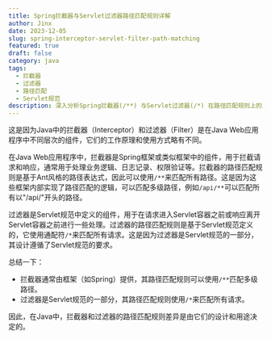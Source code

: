 ```yaml
---
title: Spring拦截器与Servlet过滤器路径匹配规则详解
author: Jinx
date: 2023-12-05
slug: spring-interceptor-servlet-filter-path-matching
featured: true
draft: false
category: java
tags:
  - 拦截器
  - 过滤器
  - 路径匹配
  - Servlet规范
description: 深入分析Spring拦截器(/**) 与Servlet过滤器(/*) 在路径匹配规则上的差异，包括Ant风格路径表达式与Servlet规范的区别，以及在Web应用中的最佳实践
---
```


<!-- more -->

这是因为Java中的拦截器（Interceptor）和过滤器（Filter）是在Java Web应用程序中不同层次的组件，它们的工作原理和使用方式略有不同。

在Java Web应用程序中，拦截器是Spring框架或类似框架中的组件，用于拦截请求和响应，通常用于处理业务逻辑、日志记录、权限验证等。拦截器的路径匹配规则是基于Ant风格的路径表达式，因此可以使用`/**`来匹配所有路径。这是因为这些框架内部实现了路径匹配的逻辑，可以匹配多级路径，例如`/api/**`可以匹配所有以"/api/"开头的路径。

过滤器是Servlet规范中定义的组件，用于在请求进入Servlet容器之前或响应离开Servlet容器之前进行一些处理。过滤器的路径匹配规则是基于Servlet规范定义的，它使用通配符`/*`来匹配所有请求。这是因为过滤器是Servlet规范的一部分，其设计遵循了Servlet规范的要求。

总结一下：

- 拦截器通常由框架（如Spring）提供，其路径匹配规则可以使用`/**`匹配多级路径。
- 过滤器是Servlet规范的一部分，其路径匹配规则使用`/*`来匹配所有请求。

因此，在Java中，拦截器和过滤器的路径匹配规则差异是由它们的设计和用途决定的。
